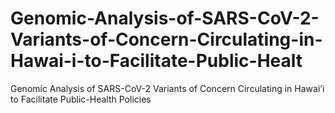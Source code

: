 # Genomic-Analysis-of-SARS-CoV-2-Variants-of-Concern-Circulating-in-Hawai-i-to-Facilitate-Public-Healt
Genomic Analysis of SARS-CoV-2 Variants of Concern Circulating in Hawai’i to Facilitate Public-Health Policies
